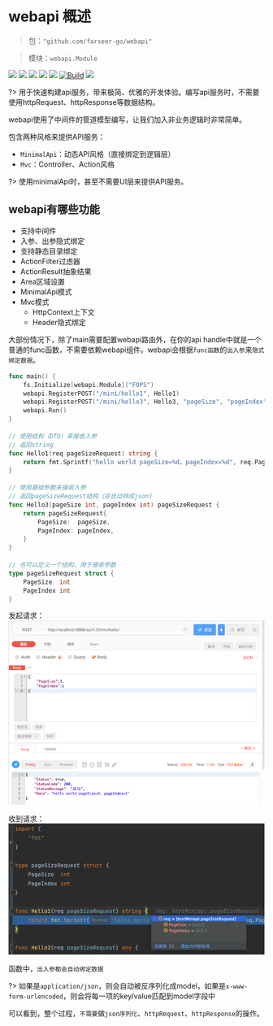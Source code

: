 # webapi 概述
> 包：`"github.com/farseer-go/webapi"`

> 模块：`webapi.Module`

![](https://img.shields.io/github/stars/farseer-go?style=social)
![](https://img.shields.io/github/license/farseer-go/webapi)
![](https://img.shields.io/github/go-mod/go-version/farseer-go/webapi)
![](https://img.shields.io/github/v/release/farseer-go/webapi)
![](https://img.shields.io/github/languages/code-size/farseer-go/webapi)
[![Build](https://github.com/farseer-go/webapi/actions/workflows/test.yml/badge.svg)](https://github.com/farseer-go/webapi/actions/workflows/test.yml)
![](https://goreportcard.com/badge/github.com/farseer-go/webapi)

?> 用于快速构建api服务，带来极简、优雅的开发体验。编写api服务时，不需要使用httpRequest、httpResponse等数据结构。

webapi使用了中间件的管道模型编写，让我们加入非业务逻辑时非常简单。

包含两种风格来提供API服务：
- `MinimalApi`：动态API风格（直接绑定到逻辑层）
- `Mvc`：Controller、Action风格

?> 使用minimalApi时，甚至不需要UI层来提供API服务。

## webapi有哪些功能
- 支持中间件
- 入参、出参隐式绑定
- 支持静态目录绑定
- ActionFilter过虑器
- ActionResult抽象结果
- Area区域设置
- MinimalApi模式
- Mvc模式
  - HttpContext上下文
  - Header隐式绑定

大部份情况下，除了main需要配置webapi路由外，在你的api handle中就是一个普通的func函数，不需要依赖webapi组件。webapi会根据`func函数`的`出入参`来`隐式绑定数据`。

```go
func main() {
	fs.Initialize[webapi.Module]("FOPS")
	webapi.RegisterPOST("/mini/hello1", Hello1)
	webapi.RegisterPOST("/mini/hello3", Hello3, "pageSize", "pageIndex")
	webapi.Run()
}

// 使用结构（DTO）来接收入参
// 返回string
func Hello1(req pageSizeRequest) string {
	return fmt.Sprintf("hello world pageSize=%d，pageIndex=%d", req.PageSize, req.PageIndex)
}

// 使用基础参数来接收入参
// 返回pageSizeRequest结构（会自动转成json)
func Hello3(pageSize int, pageIndex int) pageSizeRequest {
    return pageSizeRequest{
        PageSize:  pageSize,
        PageIndex: pageIndex,
    }
}

// 也可以定义一个结构，用于接收参数
type pageSizeRequest struct {
    PageSize  int
    PageIndex int
}
```
发起请求：
![img_3.png](images/img_3.png)

收到请求：
![img.png](images/img.png)

函数中，`出入参都会自动绑定数据`

?> 如果是`application/json`，则会自动被反序列化成model，如果是`x-www-form-urlencoded`，则会将每一项的key/value匹配到model字段中

可以看到，整个过程，`不需要`做`json序列化`、`httpRequest`、`httpResponse`的操作。